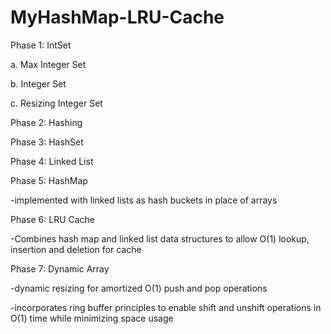 # MyHashMap-LRU-Cache

Phase 1: IntSet

  a. Max Integer Set

  b. Integer Set

  c. Resizing Integer Set
  
Phase 2: Hashing

Phase 3: HashSet

Phase 4: Linked List

Phase 5: HashMap

  -implemented with linked lists as hash buckets in place of arrays
  
Phase 6: LRU Cache

  -Combines hash map and linked list data structures to allow O(1) lookup, insertion and deletion for cache
  
Phase 7: Dynamic Array

  -dynamic resizing for amortized O(1) push and pop operations
  
  -incorporates ring buffer principles to enable shift and unshift operations in O(1) time while minimizing space usage
